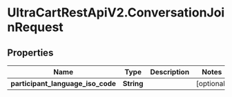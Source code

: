 # UltraCartRestApiV2.ConversationJoinRequest

## Properties

Name | Type | Description | Notes
------------ | ------------- | ------------- | -------------
**participant_language_iso_code** | **String** |  | [optional] 


